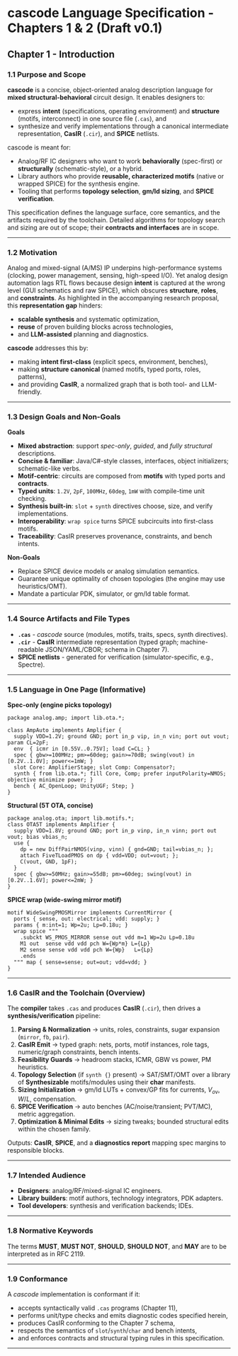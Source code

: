 # **cascode Language Specification - Chapters 1 & 2 (Draft v0.1)**

## **Chapter 1 - Introduction**

### 1.1 Purpose and Scope

**cascode** is a concise, object-oriented analog description language for **mixed structural-behavioral** circuit design. It enables designers to:

* express **intent** (specifications, operating environment) and **structure** (motifs, interconnect) in one source file (`.cas`), and
* synthesize and verify implementations through a canonical intermediate representation, **CasIR** (`.cir`), and **SPICE** netlists.

cascode is meant for:

* Analog/RF IC designers who want to work **behaviorally** (spec-first) or **structurally** (schematic-style), or a hybrid.
* Library authors who provide **reusable, characterized motifs** (native or wrapped SPICE) for the synthesis engine.
* Tooling that performs **topology selection**, **gm/Id sizing**, and **SPICE verification**.

This specification defines the language surface, core semantics, and the artifacts required by the toolchain. Detailed algorithms for topology search and sizing are out of scope; their **contracts and interfaces** are in scope.

---

### 1.2 Motivation

Analog and mixed-signal (A/MS) IP underpins high-performance systems (clocking, power management, sensing, high-speed I/O). Yet analog design automation lags RTL flows because design **intent** is captured at the wrong level (GUI schematics and raw SPICE), which obscures **structure**, **roles**, and **constraints**. As highlighted in the accompanying research proposal, this **representation gap** hinders:

* **scalable synthesis** and systematic optimization,
* **reuse** of proven building blocks across technologies,
* and **LLM-assisted** planning and diagnostics.

**cascode** addresses this by:

* making **intent first-class** (explicit specs, environment, benches),
* making **structure canonical** (named motifs, typed ports, roles, patterns),
* and providing **CasIR**, a normalized graph that is both tool- and LLM-friendly.

---

### 1.3 Design Goals and Non-Goals

**Goals**

* **Mixed abstraction**: support *spec-only*, *guided*, and *fully structural* descriptions.
* **Concise & familiar**: Java/C#-style classes, interfaces, object initializers; schematic-like verbs.
* **Motif-centric**: circuits are composed from **motifs** with typed ports and **contracts**.
* **Typed units**: `1.2V`, `2pF`, `100MHz`, `60deg`, `1mW` with compile-time unit checking.
* **Synthesis built-in**: `slot` + `synth` directives choose, size, and verify implementations.
* **Interoperability**: `wrap spice` turns SPICE subcircuits into first-class motifs.
* **Traceability**: CasIR preserves provenance, constraints, and bench intents.

**Non-Goals**

* Replace SPICE device models or analog simulation semantics.
* Guarantee unique optimality of chosen topologies (the engine may use heuristics/OMT).
* Mandate a particular PDK, simulator, or gm/Id table format.

---

### 1.4 Source Artifacts and File Types

* **`.cas`** - *cascode* source (modules, motifs, traits, specs, synth directives).
* **`.cir`** - **CasIR** intermediate representation (typed graph; machine-readable JSON/YAML/CBOR; schema in Chapter 7).
* **SPICE netlists** - generated for verification (simulator-specific, e.g., Spectre).

---

### 1.5 Language in One Page (Informative)

**Spec-only (engine picks topology)**

```cas
package analog.amp; import lib.ota.*;

class AmpAuto implements Amplifier {
  supply VDD=1.2V; ground GND; port in_p vip, in_n vin; port out vout; param CL=2pF;
  env  { icmr in [0.55V..0.75V]; load C=CL; }
  spec { gbw>=100MHz; pm>=60deg; gain>=70dB; swing(vout) in [0.2V..1.0V]; power<=1mW; }
  slot Core: AmplifierStage; slot Comp: Compensator?;
  synth { from lib.ota.*; fill Core, Comp; prefer inputPolarity=NMOS; objective minimize power; }
  bench { AC_OpenLoop; UnityUGF; Step; }
}
```

**Structural (5T OTA, concise)**

```cas
package analog.ota; import lib.motifs.*;
class OTA5T implements Amplifier {
  supply VDD=1.8V; ground GND; port in_p vinp, in_n vinn; port out vout; bias vbias_n;
  use {
    dp = new DiffPairNMOS(vinp, vinn) { gnd=GND; tail=vbias_n; };
    attach FiveTLoadPMOS on dp { vdd=VDD; out=vout; };
    C(vout, GND, 1pF);
  }
  spec { gbw>=50MHz; gain>=55dB; pm>=60deg; swing(vout) in [0.2V..1.6V]; power<=2mW; }
}
```

**SPICE wrap (wide-swing mirror motif)**

```cas
motif WideSwingPMOSMirror implements CurrentMirror {
  ports { sense, out: electrical; vdd: supply; }
  params { m:int=1; Wp=2u; Lp=0.18u; }
  wrap spice """
    .subckt WS_PMOS_MIRROR sense out vdd m=1 Wp=2u Lp=0.18u
    M1 out  sense vdd vdd pch W={Wp*m} L={Lp}
    M2 sense sense vdd vdd pch W={Wp}   L={Lp}
    .ends
  """ map { sense=sense; out=out; vdd=vdd; }
}
```

---

### 1.6 CasIR and the Toolchain (Overview)

The **compiler** takes `.cas` and produces **CasIR** (`.cir`), then drives a **synthesis/verification** pipeline:

1. **Parsing & Normalization** -> units, roles, constraints, sugar expansion (`mirror`, `fb`, `pair`).
2. **CasIR Emit** -> typed graph: nets, ports, motif instances, role tags, numeric/graph constraints, bench intents.
3. **Feasibility Guards** -> headroom stacks, ICMR, GBW vs power, PM heuristics.
4. **Topology Selection** (if `synth {}` present) -> SAT/SMT/OMT over a library of **Synthesizable** motifs/modules using their **char** manifests.
5. **Sizing Initialization** -> gm/Id LUTs + convex/GP fits for currents, $V_{ov}$, $W/L$, compensation.
6. **SPICE Verification** -> auto benches (AC/noise/transient; PVT/MC), metric aggregation.
7. **Optimization & Minimal Edits** -> sizing tweaks; bounded structural edits within the chosen family.

Outputs: **CasIR**, **SPICE**, and a **diagnostics report** mapping spec margins to responsible blocks.

---

### 1.7 Intended Audience

* **Designers**: analog/RF/mixed-signal IC engineers.
* **Library builders**: motif authors, technology integrators, PDK adapters.
* **Tool developers**: synthesis and verification backends; IDEs.

---

### 1.8 Normative Keywords

The terms **MUST**, **MUST NOT**, **SHOULD**, **SHOULD NOT**, and **MAY** are to be interpreted as in RFC 2119.

---

### 1.9 Conformance

A *cascode* implementation is conformant if it:

* accepts syntactically valid `.cas` programs (Chapter 11),
* performs unit/type checks and emits diagnostic codes specified herein,
* produces CasIR conforming to the Chapter 7 schema,
* respects the semantics of `slot`/`synth`/`char` and bench intents,
* and enforces contracts and structural typing rules in this specification.

---
